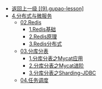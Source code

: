 - [返回上一级 [(9).gupao-lesson]](2.JavaNotes/(9).gupao-lesson/)
- [4.分布式与微服务](2.JavaNotes/(9).gupao-lesson/4.分布式与微服务/)
  - [02.Redis](2.JavaNotes/(9).gupao-lesson/4.分布式与微服务/02.Redis/)
    - [1.Redis基础](2.JavaNotes/(9).gupao-lesson/4.分布式与微服务/02.Redis/1.Redis基础.md)
    - [2.Redis原理](2.JavaNotes/(9).gupao-lesson/4.分布式与微服务/02.Redis/2.Redis原理.md)
    - [3.Redis分布式](2.JavaNotes/(9).gupao-lesson/4.分布式与微服务/02.Redis/3.Redis分布式.md)
  - [03.分库分表](2.JavaNotes/(9).gupao-lesson/4.分布式与微服务/03.分库分表/)
    - [1.分库分表之Mycat应用](2.JavaNotes/(9).gupao-lesson/4.分布式与微服务/03.分库分表/1.分库分表之Mycat应用.md)
    - [2.分库分表之Mycat进阶](2.JavaNotes/(9).gupao-lesson/4.分布式与微服务/03.分库分表/2.分库分表之Mycat进阶.md)
    - [3.分库分表之Sharding-JDBC](2.JavaNotes/(9).gupao-lesson/4.分布式与微服务/03.分库分表/3.分库分表之Sharding-JDBC.md)
  - [04.任务调度](2.JavaNotes/(9).gupao-lesson/4.分布式与微服务/04.任务调度/)

